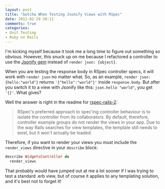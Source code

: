 ```yaml
---
layout: post
title: "Gotcha When Testing Jsonify Views with RSpec"
date: 2012-02-29 20:11
comments: true
categories:
- Unit Testing
- Ruby on Rails
---
```


I'm kicking myself because it took me a long time to figure out something so obvious.  However, this snuck up on me because I refactored a controller to use the [Jsonify gem](https://github.com/bsiggelkow/jsonify) instead of `render json: {object}`.

When you are testing the response body in RSpec controller specs, it will work with `render json` no matter what.  So, as an example, `render json: {hello:"world"}` returns `'{"hello":"world"}'` inside `response.body`.  But after you switch it to a view with Jsonify like this: `json.hello "world"`, you get `'{}'`.  What gives?

Well the answer is right in the readme for [rspec-rails-2](https://github.com/rspec/rspec-rails):

>RSpec's preferred approach to spec'ing controller behaviour is to isolate the controller from its collaborators. By default, therefore, controller example groups do not render the views in your app. Due to the way Rails searches for view templates, the template still needs to exist, but it won't actually be loaded.

Therefore, if you want to render your views you must include the `render_views` directive in your `describe` block:

``` ruby
describe WidgetsController do
  render_views
```

That probably would have jumped out at me a lot sooner if I was trying to test a standard .erb view, but of course it applies to any templating solution, and it's best not to forget it!
